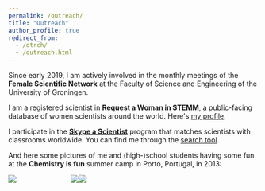 ```yaml
---
permalink: /outreach/
title: "Outreach"
author_profile: true
redirect_from: 
  - /otrch/
  - /outreach.html
---
```



Since early 2019, I am actively involved in the monthly meetings of the 
**Female Scientific Network** at the Faculty of Science and Engineering of the University of Groningen.

I am a registered scientist in **Request a Woman in STEMM**, 
a public-facing database of women scientists around the world.
Here's [my profile](https://request500womenscientists.org/profile/14098).

I participate in the [**Skype a Scientist**](https://www.skypeascientist.com/) program 
that matches scientists with classrooms worldwide.
You can find me through the [search tool](https://confirm.skypeascientist.com/search).

And here some pictures of me and (high-)school students having some fun at the
**Chemistry is fun** summer camp in Porto, Portugal, in 2013: 

<div style="width:100%;">
    <div style="float:left;width:50%;"><img src="../images/porto/Eletroquimica_A_2.JPG /></div>
    <div style="float:right;width:50%;"><img src="../images/porto/Eletroquimica_B_33.JPG /></div>
</div>

<div style="width:100%;">
    <div style="float:left;width:50%;"><img src="../images/porto/Eletroquimica_C_48.JPG /></div>
    <div style="float:right;width:50%;"><img src="../images/porto/Eletroquimica_D_60.JPG /></div>
</div>


